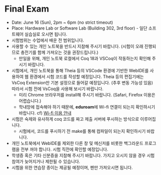 # Final Exam

- Date: June 16 (Sun), 2pm ~ 6pm (no strict timeout)
- Place: Hardware Lab or Software Lab (Building 302, 3rd floor) - 일단 소프트웨어 실습실로 오시면 됩니다.
- 시험범위는 수업에서 배운 전 범위입니다.
- 사용할 수 있는 개인 노트북을 반드시 지참해 주시기 바랍니다. (시험이 오래 진행되므로 충전기를 함께 가져오는 것을 권장드립니다.)
  - 만일을 위해, 개인 노트북 로컬에서 Coq 18과 VSCoq이 작동하는지 확인해 주시기 바랍니다.
- 시험에서, 개인 노트북을 통해 Theia 등의 VSCode 환경에 기반한 WebIDE를 사용하여 웹 환경에서 시험 코드를 작성할 예정입니다. Theia 등의 편집기에는 VsCoq Extension만 기본 설정으로 들어갈 예정입니다. (추후 변동 가능성 있음) 따라서 시험 전에 VsCoq을 사용해 보시기 바랍니다.
  - 미리 Chrome 브라우저를 install해 주시기 바랍니다. (Safari, Firefox 이용은 어렵습니다.)
  - 학내망에 접속해야 하기 때문에, **eduroam**에 Wi-fi 연결이 되는지 확인하시기 바랍니다. cf) [Wi-fi 이용 안내](https://ist.snu.ac.kr/wifi/)
- 시험은 숙제와 유사하게 coq 코드를 짜고 제출 서버에 푸시하는 방식으로 이루어집니다.
  - 시험에서, 코드를 푸시하기 전 make를 통해 컴파일이 되는지 확인하시기 바랍니다.
- 개인 노트북에서 WebIDE를 제외한 다른 창 및 메신저를 비롯한 백그라운드 프로그램을 전부 꺼야 합니다. 시험 직전에 확인할 예정입니다.
- 학생증 혹은 기타 신분증을 지참해 주시기 바랍니다. 가지고 오시지 않을 경우 시험 참여가 늦어지거나 제한될 수 있습니다.
- 시험을 위한 연습장 종이는 제공될 예정이며, 펜만 가져오시면 됩니다.
